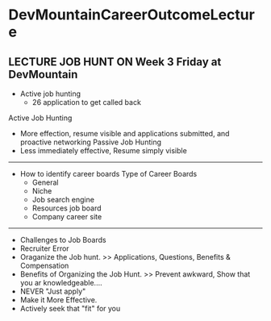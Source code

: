 # DevMountainCareerOutcomeLecture

## LECTURE JOB HUNT ON Week 3 Friday at DevMountain
 
 - Active job hunting
    - 26 application to get called back
 
 Active Job Hunting
 - More effection, resume visible and applications submitted, and proactive networking
 Passive Job Hunting
 - Less immediately effective, Resume simply visible
_____________________________________________________________
 - How to identify career boards
    Type of Career Boards
    - General
    - Niche
    - Job search engine
    - Resources job board
    - Company career site
 _____________________________________________________________
 
 - Challenges to Job Boards
 - Recruiter Error
 - Oraganize the Job hunt. >> Applications, Questions, Benefits & Compensation
 - Benefits of Organizing the Job Hunt. >> Prevent awkward, Show that you ar knowledgeable....
 - NEVER "Just apply"
 - Make it More Effective.
 - Actively seek that "fit" for you
 

